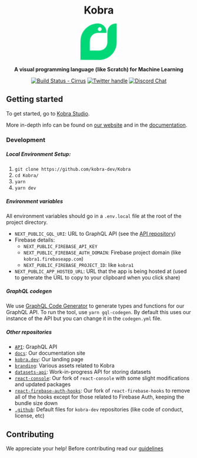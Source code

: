 <div align="center">


<h1> Kobra</h1>
<img src="./.github/logo.svg" alt="drawing" width="100"/>

**A visual programming language (like Scratch) for Machine Learning**


[![Build Status - Cirrus][]][Build status] [![Twitter handle][]][Twitter badge] [![Discord Chat](https://img.shields.io/discord/755660905173483641?logo=discord&style=social)](https://discord.gg/9aaqVWDtJw)



</div>

## Getting started

To get started, go to [Kobra Studio](https://studio.kobra.dev/editor).

More in-depth info can be found on [our website](https://kobra.dev/) and in the [documentation](https://docs.kobra.dev/).


### Development

##### Local Environment Setup:
1. `git clone https://github.com/kobra-dev/Kobra`
2. `cd Kobra/`
3. `yarn`
4. `yarn dev`

##### Environment variables
All environment variables should go in a `.env.local` file at the root of the project directory.
- `NEXT_PUBLIC_GQL_URI`: URL to GraphQL API (see the [API repository](https://github.com/kobra-dev/API))
- Firebase details:
    - `NEXT_PUBLIC_FIREBASE_API_KEY`
    - `NEXT_PUBLIC_FIREBASE_AUTH_DOMAIN`: Firebase project domain (like `kobra1.firebaseapp.com`)
    - `NEXT_PUBLIC_FIREBASE_PROJECT_ID`: like `kobra1`
- `NEXT_PUBLIC_APP_HOSTED_URL`: URL that the app is being hosted at (used to generate the URL to copy to your clipboard when you click share)

##### GraphQL codegen
We use [GraphQL Code Generator](https://github.com/dotansimha/graphql-code-generator) to generate types and functions for our GraphQL API. To run the tool, use `yarn gql-codegen`. By default this uses our instance of the API but you can change it in the `codegen.yml` file.

##### Other repositories
 - [`API`](https://github.com/kobra-dev/API): GraphQL API
 - [`docs`](https://github.com/kobra-dev/docs): Our documentation site
 - [`kobra.dev`](https://github.com/kobra-dev/kobra.dev): Our landing page
 - [`branding`](https://github.com/kobra-dev/branding): Various assets related to Kobra
 - [`datasets-api`](https://github.com/kobra-dev/datasets-api): Work-in-progress API for storing datasets
 - [`react-console`](https://github.com/kobra-dev/react-console): Our fork of `react-console` with some slight modifications and updated packages
 - [`react-firebase-auth-hooks`](https://github.com/kobra-dev/react-firebase-auth-hooks): Our fork of `react-firebase-hooks` to remove all of the hooks except for those related to Firebase Auth, keeping the bundle size down
 - [`.github`](https://github.com/kobra-dev/.github): Default files for `kobra-dev` repositories (like code of conduct, license, etc)

## Contributing

We appreciate your help!
Before contributing read our [guidelines](https://github.com/kobra-dev/Kobra/blob/dev/CONTRIBUTING.md)


[Build Status - Cirrus]: https://github.com/kobra-dev/Kobra/actions/workflows/ci.yml/badge.svg?branch=dev&event=push
[Build status]: https://github.com/kobra-dev/Kobra/actions
[Twitter badge]: https://twitter.com/intent/follow?screen_name=kobra_dev
[Twitter handle]: https://img.shields.io/twitter/follow/kobra_dev.svg?style=social&label=Follow
[Discord badge]: https://img.shields.io/discord/?label=Discord&style=social
[Discord server]: https://discord.gg/kobra
